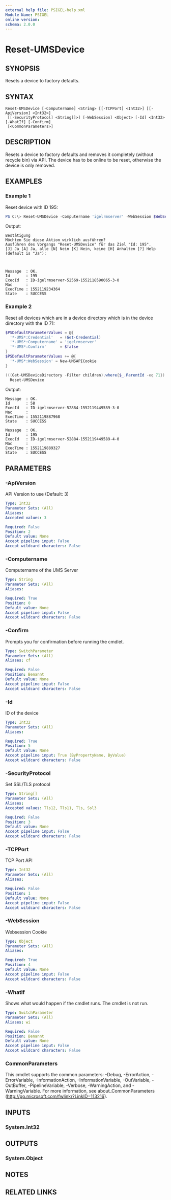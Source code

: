 ```yaml
---
external help file: PSIGEL-help.xml
Module Name: PSIGEL
online version:
schema: 2.0.0
---
```


# Reset-UMSDevice

## SYNOPSIS
Resets a device to factory defaults.

## SYNTAX

```
Reset-UMSDevice [-Computername] <String> [[-TCPPort] <Int32>] [[-ApiVersion] <Int32>]
 [[-SecurityProtocol] <String[]>] [-WebSession] <Object> [-Id] <Int32> [-WhatIf] [-Confirm]
 [<CommonParameters>]
```

## DESCRIPTION
Resets a device to factory defaults and removes it completely (without recycle bin) via API. The device has to be online to be reset, otherwise the device is only removed.

## EXAMPLES

### Example 1

Reset device with ID 195:

```powershell
PS C:\> Reset-UMSDevice -Computername 'igelrmserver' -WebSession $WebSession -Id 195
```

Output:

```console
Bestätigung
Möchten Sie diese Aktion wirklich ausführen?
Ausführen des Vorgangs "Reset-UMSDevice" für das Ziel "Id: 195".
[J] Ja [A] Ja, alle [N] Nein [K] Nein, keine [H] Anhalten [?] Help (default is "Ja"):



Message  : OK.
Id       : 195
ExecId   : ID-igelrmserver-52569-1552118590065-3-0
Mac      :
ExecTime : 1552119234364
State    : SUCCESS
```

### Example 2

Reset all devices which are in a device directory which is in the device directory with the ID 71:

```powershell
$PSDefaultParameterValues = @{
  '*-UMS*:Credential'   = (Get-Credential)
  '*-UMS*:Computername' = 'igelrmserver'
  '*-UMS*:Confirm'      = $false
}
$PSDefaultParameterValues += @{
  '*-UMS*:WebSession' = New-UMSAPICookie
}

(((Get-UMSDeviceDirectory -Filter children).where{$_.ParentId -eq 71}).DirectoryChildren).where{$_.ObjectType -eq 'tc'} |
  Reset-UMSDevice
```

Output:

```console
Message  : OK.
Id       : 58
ExecId   : ID-igelrmserver-52884-1552119449589-3-0
Mac      :
ExecTime : 1552119887968
State    : SUCCESS

Message  : OK.
Id       : 195
ExecId   : ID-igelrmserver-52884-1552119449589-4-0
Mac      :
ExecTime : 1552119889327
State    : SUCCESS
```

## PARAMETERS

### -ApiVersion
API Version to use (Default: 3)

```yaml
Type: Int32
Parameter Sets: (All)
Aliases:
Accepted values: 3

Required: False
Position: 2
Default value: None
Accept pipeline input: False
Accept wildcard characters: False
```

### -Computername
Computername of the UMS Server

```yaml
Type: String
Parameter Sets: (All)
Aliases:

Required: True
Position: 0
Default value: None
Accept pipeline input: False
Accept wildcard characters: False
```

### -Confirm
Prompts you for confirmation before running the cmdlet.

```yaml
Type: SwitchParameter
Parameter Sets: (All)
Aliases: cf

Required: False
Position: Benannt
Default value: None
Accept pipeline input: False
Accept wildcard characters: False
```

### -Id
ID of the device

```yaml
Type: Int32
Parameter Sets: (All)
Aliases:

Required: True
Position: 5
Default value: None
Accept pipeline input: True (ByPropertyName, ByValue)
Accept wildcard characters: False
```

### -SecurityProtocol
Set SSL/TLS protocol

```yaml
Type: String[]
Parameter Sets: (All)
Aliases:
Accepted values: Tls12, Tls11, Tls, Ssl3

Required: False
Position: 3
Default value: None
Accept pipeline input: False
Accept wildcard characters: False
```

### -TCPPort
TCP Port API

```yaml
Type: Int32
Parameter Sets: (All)
Aliases:

Required: False
Position: 1
Default value: None
Accept pipeline input: False
Accept wildcard characters: False
```

### -WebSession
Websession Cookie

```yaml
Type: Object
Parameter Sets: (All)
Aliases:

Required: True
Position: 4
Default value: None
Accept pipeline input: False
Accept wildcard characters: False
```

### -WhatIf
Shows what would happen if the cmdlet runs.
The cmdlet is not run.

```yaml
Type: SwitchParameter
Parameter Sets: (All)
Aliases: wi

Required: False
Position: Benannt
Default value: None
Accept pipeline input: False
Accept wildcard characters: False
```

### CommonParameters
This cmdlet supports the common parameters: -Debug, -ErrorAction, -ErrorVariable, -InformationAction, -InformationVariable, -OutVariable, -OutBuffer, -PipelineVariable, -Verbose, -WarningAction, and -WarningVariable.
For more information, see about_CommonParameters (http://go.microsoft.com/fwlink/?LinkID=113216).

## INPUTS

### System.Int32

## OUTPUTS

### System.Object
## NOTES

## RELATED LINKS

